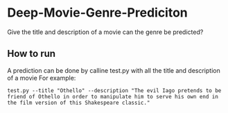 # Deep-Movie-Genre-Prediciton
Give the title and description of a movie can the genre be predicted?
## How to run
A prediction can be done by calline test.py with all the title and description of a movie
For example:
```
test.py --title "Othello" --description "The evil Iago pretends to be friend of Othello in order to manipulate him to serve his own end in the film version of this Shakespeare classic."
```
